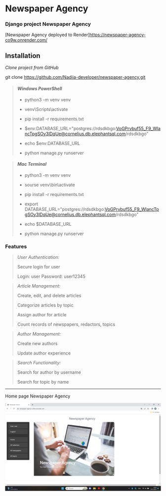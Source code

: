 # Newspaper Agency

### Django project Newspaper Agency
[Newspaper Agency deployed to Render]https://newspaper-agency-co9w.onrender.com/

## Installation

*Clone project from GitHub*

git clone https://github.com/Nadiia-developer/newspaper-agency.git

> #### *Windows PowerShell*
>
> - python3 -m venv venv
> 
> - venv\Scripts\activate
> 
> - pip install -r requirements.txt
> 
> - $env:DATABASE_URL="postgres://rdsdkbgo:VoGPrvbuf55_F9_WlancTpgSOy3lDqUe@cornelius.db.elephantsql.com/rdsdkbgo"
> 
> - echo $env:DATABASE_URL
> 
> - python manage.py runserver

> #### *Mac Terminal*
>
> - python3 -m venv venv
> 
> - sourse venv\bin\activate
> 
> - pip install -r requirements.txt
> 
> - export DATABASE_URL="postgres://rdsdkbgo:VoGPrvbuf55_F9_WlancTpgSOy3lDqUe@cornelius.db.elephantsql.com/rdsdkbgo"
> 
> - echo $DATABASE_URL
> 
> - python manage.py runserver



### Features

> *User Authentication:*
> 
> Secure login for user
> 
> Login: user
> Password: user12345

> *Article Management:*
> 
> Create, edit, and delete articles
> 
> Categorize articles by topic
> 
> Assign author for article
> 
> Count records of newspapers, redactors, topics

> *Author Management:*
> 
> Create new authors
> 
> Update author experience
> 

> *Search Functionality:*
> 
> Search for author by username
> 
> Search for topic by name

___

Home page Newspaper Agency

![home-page-newspaper-agency.png](home-page-newspaper-agency.png)
